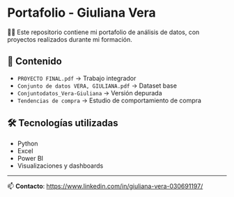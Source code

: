 # Portafolio - Giuliana Vera

👩‍💻 Este repositorio contiene mi portafolio de análisis de datos, con proyectos realizados durante mi formación.

## 📁 Contenido

- `PROYECTO FINAL.pdf` → Trabajo integrador
- `Conjunto de datos VERA, GIULIANA.pdf` → Dataset base
- `Conjuntodatos_Vera-Giuliana` → Versión depurada
- `Tendencias de compra` → Estudio de comportamiento de compra

## 🛠️ Tecnologías utilizadas

- Python
- Excel
- Power BI
- Visualizaciones y dashboards

---

📫 **Contacto**: https://www.linkedin.com/in/giuliana-vera-030691197/
